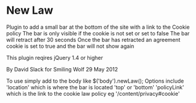 New Law
========

Plugin to add a small bar at the bottom of the site with a link to the Cookie policy
The bar is only visible if the cookie is not set or set to false
The bar will retract after 30 seconds
Once the bar has retracted an agreement cookie is set to true and the bar will not show again

This plugin reqires jQuery 1.4 or higher

By David Slack for Smiling Wolf 29 May 2012

To use simply add to the body like $('body').newLaw();
Options include
'location' which is where the bar is located 'top' or 'bottom'
'policyLink' which is the link to the cookie law policy eg '/content/privacy#cookie'